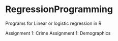# RegressionProgramming
Programs for Linear or logistic regression in R

Assignment 1: Crime
Assignment 1: Demographics
